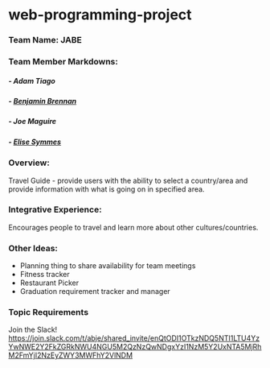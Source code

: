 # web-programming-project

### Team Name: JABE

### Team Member Markdowns:

##### - Adam Tiago
##### - [Benjamin Brennan](/team/benBrennan.md)
##### - Joe Maguire
##### - [Elise Symmes](/team/eliseSymmes.md)

### Overview:
Travel Guide - provide users with the ability to select a country/area and provide information with what is going on in specified area.

### Integrative Experience:
Encourages people to travel and learn more about other cultures/countries.

### Other Ideas:

- Planning thing to share availability for team meetings
- Fitness tracker 
- Restaurant Picker
- Graduation requirement tracker and manager

### Topic Requirements


Join the Slack!
https://join.slack.com/t/abje/shared_invite/enQtODI1OTkzNDQ5NTI1LTU4YzYwNWE2Y2FkZGRkNWU4NGU5M2QzNzQwNDgxYzI1NzM5Y2UxNTA5MjRhM2FmYjI2NzEyZWY3MWFhY2VlNDM
